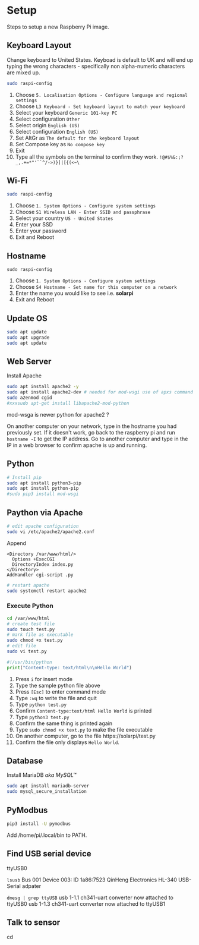 # Setup

Steps to setup a new Raspberry Pi image.

## Keyboard Layout

Change keyboard to United States. Keyboad is default to UK and will end up typing the wrong characters - specifically non alpha-numeric characters are mixed up.

```bash
sudo raspi-config
```

1. Choose `5. Localisation Options - Configure language and regional settings`
1. Choose `L3 Keyboard - Set keyboard layout to match your keyboard`
1. Select your keyboard `Generic 101-key PC`
1. Select configuration `Other`
1. Select origin `English (US)`
1. Select configuration `English (US)`
1. Set AltGr as `The default for the keyboard layout`
1. Set Compose key as `No compose key`
1. Exit
1. Type all the symbols on the terminal to confirm they work.
`!@#$%&:;?_,.+=*"'``^/->)}]|[{(<~\`

## Wi-Fi

```bash
sudo raspi-config
```

1. Choose `1. System Options - Configure system settings`
1. Choose `S1 Wireless LAN - Enter SSID and passphrase`
1. Select your country `US - United States`
1. Enter your SSD
1. Enter your password
1. Exit and Reboot

## Hostname

```
sudo raspi-config
```

1. Choose `1. System Options - Configure system settings`
1. Choose `S4 Hostname - Set name for this computer on a network`
1. Enter the name you would like to see i.e. **solarpi**
1. Exit and Reboot


## Update OS

```bash
sudo apt update
sudo apt upgrade
sudo apt update
```

## Web Server

Install Apache

```bash
sudo apt install apache2 -y
sudo apt install apache2-dev # needed for mod-wsgi use of apxs command
sudo a2enmod cgid
#xxxsudo apt-get install libapache2-mod-python
```


mod-wsga is newer python for apache2 ?

On another computer on your network, type in the hostname you had previously set. If it doesn't work, go back to the raspberry pi and run `hostname -I` to get the IP address. Go to another computer and type in the IP in a web browser to confirm apache is up and running.

## Python

```bash
# Install pip
sudo apt install python3-pip
sudo apt install python-pip
#sudo pip3 install mod-wsgi
```

## Paython via Apache

```bash
# edit apache configuration
sudo vi /etc/apache2/apache2.conf
```

Append

```
<Directory /var/www/html/>
  Options +ExecCGI
  DirectoryIndex index.py
</Directory>
AddHandler cgi-script .py
```

```bash
# restart apache
sudo systemctl restart apache2
```


### Execute Python

```bash
cd /var/www/html
# create test file
sudo touch test.py
# mark file as executable
sudo chmod +x test.py
# edit file
sudo vi test.py
```

```python
#!/usr/bin/python
print("Content-type: text/html\n\nHello World")
```

1. Press `i` for insert mode
1. Type the sample python file above
1. Press `[Esc]` to enter command mode
1. Type `:wq` to write the file and quit
1. Type `python test.py`
1. Confirm `Content-type:text/html Hello World` is printed
1. Type `python3 test.py`
1. Confirm the same thing is printed again
1. Type `sudo chmod +x text.py` to make the file executable
1. On another computer, go to the file https://solarpi/test.py
1. Confirm the file only displays `Hello World`.


## Database
Install MariaDB _aka MySQL™_

```bash
sudo apt install mariadb-server
sudo mysql_secure_installation
```

## PyModbus

```bash
pip3 install -U pymodbus
```
Add /home/pi/.local/bin to PATH.

## Find USB serial device
ttyUSB0

`lsusb` Bus 001 Device 003: ID 1a86:7523 QinHeng Electronics HL-340 USB-Serial adpater

`dmesg | grep ttyUSB`
usb 1-1.1 ch341-uart converter now attached to ttyUSB0
usb 1-1.3 ch341-uart converter now attached to ttyUSB1

## Talk to sensor
cd 
